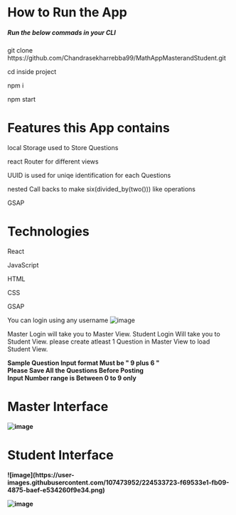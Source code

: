 
<h1>How to Run the App</h1>
<h5>Run the below commads in your CLI</h5>
<p>git clone https://github.com/Chandrasekharrebba99/MathAppMasterandStudent.git </p>
cd inside project
<p>npm i </p>
<p>npm start</p>

<h1>Features this App contains</h1>
<p>local Storage used to Store Questions</p>
<p>react Router for different views</p>
<p>UUID is used for uniqe identification for each Questions</p>
<p>nested Call backs to make six(divided_by(two())) like operations </p>
<p>GSAP</p>

<h1>Technologies</h1>
<p>React</p>
<p>JavaScript</p>
<p>HTML</p>
<p>CSS</p>
<p>GSAP</p>

You can login using any username
![image](https://user-images.githubusercontent.com/107473952/224496493-81a154ee-1099-4670-974a-471fa927d55c.png)

Master Login will take you to Master View. Student Login Will take you to Student View. 
please create atleast 1 Question in Master View to load Student View.

<Strong>Sample Question Input format Must be  " 9 plus 6 "</Strong>
</br>
<Strong>Please Save All the Questions Before Posting</Strog>
</br>
<Strong>Input Number range is Between 0 to 9 only</Strong>
<h1>Master Interface</h1>

![image](https://user-images.githubusercontent.com/107473952/224533648-19122202-18fe-4ddc-847c-79f26c3f3174.png)
<h1>Student Interface</h1>
![image](https://user-images.githubusercontent.com/107473952/224533723-f69533e1-fb09-4875-baef-e534260f9e34.png)

![image](https://user-images.githubusercontent.com/107473952/224533763-caf69779-f428-484f-916d-e600a8f05fe3.png)

